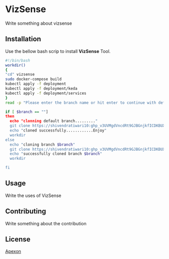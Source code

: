 
# VizSense

Write something about vizsense

## Installation

Use the bellow bash scrip to install **VizSense** Tool.  
```bash
#!/bin/bash
workdir()
{
"cd" vizsense
sudo docker-compose build
kubectl apply -f deployment
kubectl apply -f deployment/keda
kubectl apply -f deployment/services
}
read -p "Please enter the branch name or hit enter to continue with default branch " branch

if [ $branch == ""]
then
  echo "clonning default branch........."
  git clone https://shivendratiwari10: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@github.com/GathiAnalytics/vizsense.git
  echo "cloned successfully............Enjoy"
  workdir
else
  echo "cloning branch $branch"
  git clone https://shivendratiwari10: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@github.com/GathiAnalytics/vizsense.git --branch $branch
  echo "successfully cloned branch $branch"
  workdir

fi

```

## Usage

Write the uses of VizSense


## Contributing
Write something about the contribution
## License
[Apexon](https://www.apexon.com/)
